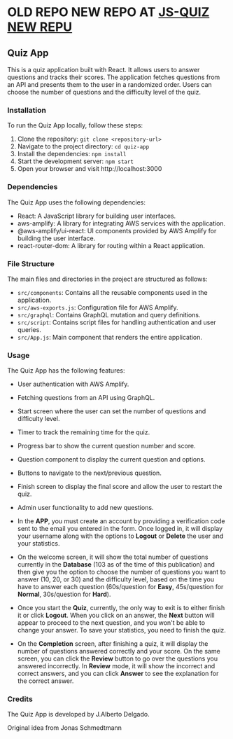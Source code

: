 # OLD REPO NEW REPO AT [JS-QUIZ NEW REPU](https://github.com/JoseAlbDR/js-quiz)
## Quiz App

This is a quiz application built with React. It allows users to answer questions and tracks their scores. The application fetches questions from an API and presents them to the user in a randomized order. Users can choose the number of questions and the difficulty level of the quiz.

### Installation

To run the Quiz App locally, follow these steps:

1. Clone the repository: `git clone <repository-url>`
2. Navigate to the project directory: `cd quiz-app`
3. Install the dependencies: `npm install`
4. Start the development server: `npm start`
5. Open your browser and visit http://localhost:3000

### Dependencies

The Quiz App uses the following dependencies:

- React: A JavaScript library for building user interfaces.
- aws-amplify: A library for integrating AWS services with the application.
- @aws-amplify/ui-react: UI components provided by AWS Amplify for building the user interface.
- react-router-dom: A library for routing within a React application.

### File Structure

The main files and directories in the project are structured as follows:

- `src/components`: Contains all the reusable components used in the application.
- `src/aws-exports.js`: Configuration file for AWS Amplify.
- `src/graphql`: Contains GraphQL mutation and query definitions.
- `src/script`: Contains script files for handling authentication and user queries.
- `src/App.js`: Main component that renders the entire application.

### Usage

The Quiz App has the following features:

- User authentication with AWS Amplify.
- Fetching questions from an API using GraphQL.
- Start screen where the user can set the number of questions and difficulty level.
- Timer to track the remaining time for the quiz.
- Progress bar to show the current question number and score.
- Question component to display the current question and options.
- Buttons to navigate to the next/previous question.
- Finish screen to display the final score and allow the user to restart the quiz.
- Admin user functionality to add new questions.

- In the **APP**, you must create an account by providing a verification code sent to the email you entered in the form. Once logged in, it will display your username along with the options to **Logout** or **Delete** the user and your statistics.

- On the welcome screen, it will show the total number of questions currently in the **Database** (103 as of the time of this publication) and then give you the option to choose the number of questions you want to answer (10, 20, or 30) and the difficulty level, based on the time you have to answer each question (60s/question for **Easy**, 45s/question for **Normal**, 30s/question for **Hard**).

- Once you start the **Quiz**, currently, the only way to exit is to either finish it or click **Logout**. When you click on an answer, the **Next** button will appear to proceed to the next question, and you won't be able to change your answer. To save your statistics, you need to finish the quiz.

- On the **Completion** screen, after finishing a quiz, it will display the number of questions answered correctly and your score. On the same screen, you can click the **Review** button to go over the questions you answered incorrectly. In **Review** mode, it will show the incorrect and correct answers, and you can click **Answer** to see the explanation for the correct answer.


### Credits

The Quiz App is developed by J.Alberto Delgado.

Original idea from Jonas Schmedtmann
